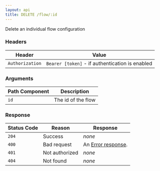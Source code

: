 ```yaml
---
layout: api
title: DELETE /flow/:id
---
```


Delete an individual flow configuration

### Headers

Header          | Value
----------------|-------
`Authorization` | `Bearer [token]` - if authentication is enabled

### Arguments

Path Component | Description
---------------|------------
`id`           | The id of the flow

### Response

Status Code | Reason         | Response
------------|----------------|------------
`204`       | Success        | _none_
`400`       | Bad request    | An [Error response](/docs/api/admin/errors.html).
`401`       | Not authorized | _none_
`404`       | Not found      | _none_

